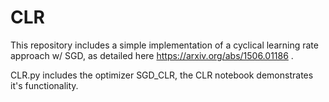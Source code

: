 # CLR
This repository includes a simple implementation of a cyclical learning rate approach w/ SGD, as detailed here https://arxiv.org/abs/1506.01186 .

CLR.py includes the optimizer SGD_CLR, the CLR notebook demonstrates it's functionality.
